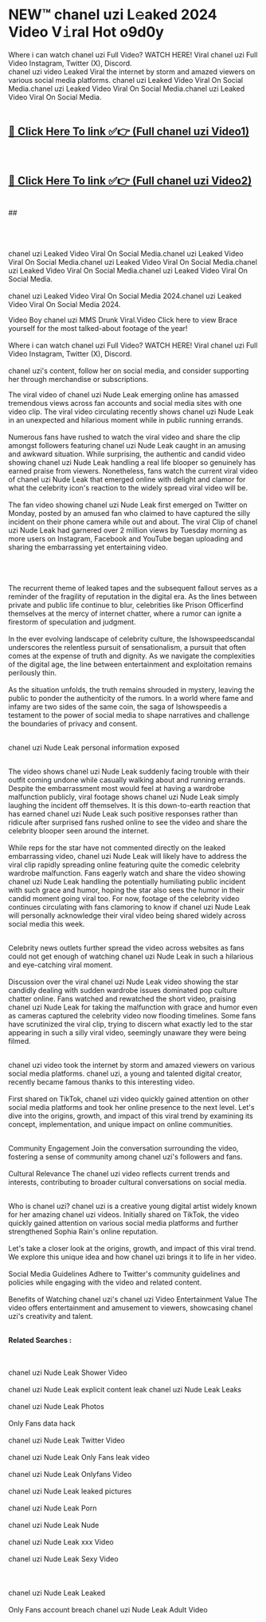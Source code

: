 
# NEW™ chanel uzi L𝚎aked 2024 Video V𝚒ral Hot o9d0y

Where i can watch chanel uzi Full Video? WATCH HERE! Viral chanel uzi Full Video Instagram, Twitter (X), Discord. <br>
chanel uzi video Leaked Viral the internet by storm and amazed viewers on various social media platforms. chanel uzi Leaked Video Viral On Social Media.chanel uzi Leaked Video Viral On Social Media.chanel uzi Leaked Video Viral On Social Media.<br>
 <br>

##  <a href="https://clipsfans.site?title=chanel_uzi&ref=git">🔴 Click Here To link ✅👉 (Full chanel uzi Video1) </a><br>
  <br>

##  <a href="https://clipsfans.site?title=chanel_uzi&ref=git">🔴 Click Here To link ✅👉 (Full chanel uzi Video2)</a><br>
  <br>
  ##


  <br>

  <br>

<br><br>
chanel uzi Leaked Video Viral On Social Media.chanel uzi Leaked Video Viral On Social Media.chanel uzi Leaked Video Viral On Social Media.chanel uzi Leaked Video Viral On Social Media.chanel uzi Leaked Video Viral On Social Media.
<br><br>
chanel uzi Leaked Video Viral On Social Media 2024.chanel uzi Leaked Video Viral On Social Media 2024.


Video Boy chanel uzi MMS Drunk Viral.Video Click here to view Brace yourself for the most talked-about footage of the year!
<br><br>
Where i can watch chanel uzi Full Video? WATCH HERE! Viral chanel uzi Full Video Instagram, Twitter (X), Discord.
<br><br>
chanel uzi's content, follow her on social media, and consider supporting her through merchandise or subscriptions.


The viral video of chanel uzi Nude Leak emerging online has amassed tremendous views across fan accounts and social media sites with one video clip. The viral video circulating recently shows chanel uzi Nude Leak in an unexpected and hilarious moment while in public running errands.
<br><br>
Numerous fans have rushed to watch the viral video and share the clip amongst followers featuring chanel uzi Nude Leak caught in an amusing and awkward situation. While surprising, the authentic and candid video showing chanel uzi Nude Leak handling a real life blooper so genuinely has earned praise from viewers. Nonetheless, fans watch the current viral video of chanel uzi Nude Leak that emerged online with delight and clamor for what the celebrity icon's reaction to the widely spread viral video will be.
<br><br>
The fan video showing chanel uzi Nude Leak first emerged on Twitter on Monday, posted by an amused fan who claimed to have captured the silly incident on their phone camera while out and about. The viral Clip of chanel uzi Nude Leak had garnered over 2 million views by Tuesday morning as more users on Instagram, Facebook and YouTube began uploading and sharing the embarrassing yet entertaining video.
<br><br>


<br><br>
The recurrent theme of leaked tapes and the subsequent fallout serves as a reminder of the fragility of reputation in the digital era. As the lines between private and public life continue to blur, celebrities like Prison Officerfind themselves at the mercy of internet chatter, where a rumor can ignite a firestorm of speculation and judgment.
<br><br>
In the ever evolving landscape of celebrity culture, the Ishowspeedscandal underscores the relentless pursuit of sensationalism, a pursuit that often comes at the expense of truth and dignity. As we navigate the complexities of the digital age, the line between entertainment and exploitation remains perilously thin.
<br><br>
As the situation unfolds, the truth remains shrouded in mystery, leaving the public to ponder the authenticity of the rumors. In a world where fame and infamy are two sides of the same coin, the saga of Ishowspeedis a testament to the power of social media to shape narratives and challenge the boundaries of privacy and consent.
<br><br>





chanel uzi Nude Leak personal information exposed
<br><br>



The video shows chanel uzi Nude Leak suddenly facing trouble with their outfit coming undone while casually walking about and running errands. Despite the embarrassment most would feel at having a wardrobe malfunction publicly, viral footage shows chanel uzi Nude Leak simply laughing the incident off themselves. It is this down-to-earth reaction that has earned chanel uzi Nude Leak such positive responses rather than ridicule after surprised fans rushed online to see the video and share the celebrity blooper seen around the internet.
<br><br>
While reps for the star have not commented directly on the leaked embarrassing video, chanel uzi Nude Leak will likely have to address the viral clip rapidly spreading online featuring quite the comedic celebrity wardrobe malfunction. Fans eagerly watch and share the video showing chanel uzi Nude Leak handling the potentially humiliating public incident with such grace and humor, hoping the star also sees the humor in their candid moment going viral too. For now, footage of the celebrity video continues circulating with fans clamoring to know if chanel uzi Nude Leak will personally acknowledge their viral video being shared widely across social media this week.
<br><br>

Celebrity news outlets further spread the video across websites as fans could not get enough of watching chanel uzi Nude Leak in such a hilarious and eye-catching viral moment.
<br><br>
Discussion over the viral chanel uzi Nude Leak video showing the star candidly dealing with sudden wardrobe issues dominated pop culture chatter online. Fans watched and rewatched the short video, praising chanel uzi Nude Leak for taking the malfunction with grace and humor even as cameras captured the celebrity video now flooding timelines. Some fans have scrutinized the viral clip, trying to discern what exactly led to the star appearing in such a silly viral video, seemingly unaware they were being filmed.
<br><br>


chanel uzi video took the internet by storm and amazed viewers on various social media platforms. chanel uzi, a young and talented digital creator, recently became famous thanks to this interesting video.
<br><br>
First shared on TikTok, chanel uzi video quickly gained attention on other social media platforms and took her online presence to the next level. Let's dive into the origins, growth, and impact of this viral trend by examining its concept, implementation, and unique impact on online communities.
<br><br>

Community Engagement Join the conversation surrounding the video, fostering a sense of community among chanel uzi's followers and fans.
<br><br>
Cultural Relevance The chanel uzi video reflects current trends and interests, contributing to broader cultural conversations on social media.
<br><br>




Who is chanel uzi? chanel uzi is a creative young digital artist widely known for her amazing chanel uzi videos. Initially shared on TikTok, the video quickly gained attention on various social media platforms and further strengthened Sophia Rain's online reputation.
<br><br>
Let's take a closer look at the origins, growth, and impact of this viral trend. We explore this unique idea and how chanel uzi brings it to life in her video.
<br><br>
Social Media Guidelines Adhere to Twitter's community guidelines and policies while engaging with the video and related content.
<br><br>
Benefits of Watching chanel uzi's chanel uzi Video Entertainment Value The video offers entertainment and amusement to viewers, showcasing chanel uzi's creativity and talent.
<br><br>




<strong>Related Searches :</strong>

<br><br>
chanel uzi Nude Leak Shower Video
<br><br>
chanel uzi Nude Leak explicit content leak
chanel uzi Nude Leak Leaks
<br><br>
chanel uzi Nude Leak Photos
<br><br>
Only Fans data hack
<br><br>
chanel uzi Nude Leak Twitter Video
<br><br>
chanel uzi Nude Leak Only Fans leak video
<br><br>
chanel uzi Nude Leak Onlyfans Video
<br><br>
chanel uzi Nude Leak leaked pictures
<br><br>
chanel uzi Nude Leak Porn
<br><br>
chanel uzi Nude Leak Nude
<br><br>
chanel uzi Nude Leak xxx Video
<br><br>
chanel uzi Nude Leak Sexy Video
<br><br>
<br><br>
chanel uzi Nude Leak Leaked
<br><br>
Only Fans account breach
chanel uzi Nude Leak Adult Video
<br><br>